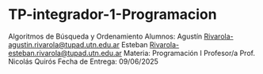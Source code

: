 # TP-integrador-1-Programacion
Algoritmos de Búsqueda y Ordenamiento
Alumnos: 
Agustín Rivarola-agustin.rivarola@tupad.utn.edu.ar
Esteban Rivarola-esteban.rivarola@tupad.utn.edu.ar
Materia: 
Programación I
Profesor/a
Prof. Nicolás Quirós
Fecha de Entrega: 
09/06/2025
